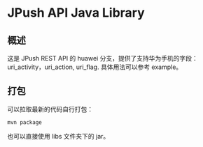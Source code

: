 
# JPush API Java Library

## 概述

这是 JPush REST API 的 huawei 分支，提供了支持华为手机的字段：uri_activity，uri_action, uri_flag. 具体用法可以参考 example。

## 打包

可以拉取最新的代码自行打包：

```
mvn package
```

也可以直接使用 libs 文件夹下的 jar。

